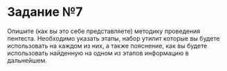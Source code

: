 # Задание №7
Опишите (как вы это себе представляете) методику проведения пентеста. Необходимо указать этапы, набор утилит которые вы будете использовать на каждом из них, а также пояснение, как вы будете использовать найденную на одном из этапов информацию в дальнейшем.

